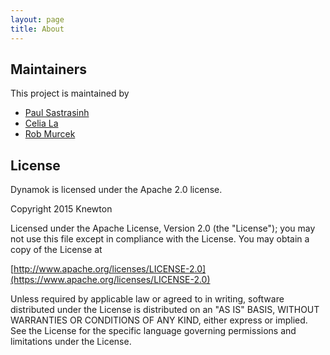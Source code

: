 ```yaml
---
layout: page
title: About
---
```


## Maintainers

This project is maintained by

* [Paul Sastrasinh](https://github.com/psastras)
* [Celia La](https://github.com/celiala)
* [Rob Murcek](https://github.com/rmurcek)

## License
Dynamok is licensed under the Apache 2.0 license.

Copyright 2015 Knewton

Licensed under the Apache License, Version 2.0 (the "License");
you may not use this file except in compliance with the License.
You may obtain a copy of the License at

[http://www.apache.org/licenses/LICENSE-2.0](https://www.apache.org/licenses/LICENSE-2.0)

Unless required by applicable law or agreed to in writing, software
distributed under the License is distributed on an "AS IS" BASIS,
WITHOUT WARRANTIES OR CONDITIONS OF ANY KIND, either express or implied.
See the License for the specific language governing permissions and
limitations under the License.